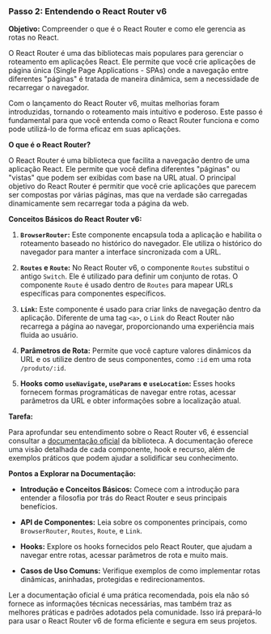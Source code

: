 ### **Passo 2: Entendendo o React Router v6**

**Objetivo:** Compreender o que é o React Router e como ele gerencia as rotas no React.

O React Router é uma das bibliotecas mais populares para gerenciar o roteamento em aplicações React. Ele permite que
você crie aplicações de página única (Single Page Applications - SPAs) onde a navegação entre diferentes "páginas" é
tratada de maneira dinâmica, sem a necessidade de recarregar o navegador.

Com o lançamento do React Router v6, muitas melhorias foram introduzidas, tornando o roteamento mais intuitivo e
poderoso. Este passo é fundamental para que você entenda como o React Router funciona e como pode utilizá-lo de forma
eficaz em suas aplicações.

**O que é o React Router?**

O React Router é uma biblioteca que facilita a navegação dentro de uma aplicação React. Ele permite que você defina
diferentes "páginas" ou "vistas" que podem ser exibidas com base na URL atual. O principal objetivo do React Router é
permitir que você crie aplicações que parecem ser compostas por várias páginas, mas que na verdade são carregadas
dinamicamente sem recarregar toda a página da web.

**Conceitos Básicos do React Router v6:**

1. **`BrowserRouter`:** Este componente encapsula toda a aplicação e habilita o roteamento baseado no histórico do
   navegador. Ele utiliza o histórico do navegador para manter a interface sincronizada com a URL.

2. **`Routes` e `Route`:** No React Router v6, o componente `Routes` substitui o antigo `Switch`. Ele é utilizado para
   definir um conjunto de rotas. O componente `Route` é usado dentro de `Routes` para mapear URLs específicas para
   componentes específicos.

3. **`Link`:** Este componente é usado para criar links de navegação dentro da aplicação. Diferente de uma tag `<a>`,
   o `Link` do React Router não recarrega a página ao navegar, proporcionando uma experiência mais fluida ao usuário.

4. **Parâmetros de Rota:** Permite que você capture valores dinâmicos da URL e os utilize dentro de seus componentes,
   como `:id` em uma rota `/produto/:id`.

5. **Hooks como `useNavigate`, `useParams` e `useLocation`:** Esses hooks fornecem formas programáticas de navegar entre
   rotas, acessar parâmetros da URL e obter informações sobre a localização atual.

**Tarefa:**

Para aprofundar seu entendimento sobre o React Router v6, é essencial consultar
a [documentação oficial](https://reactrouter.com/en/main) da biblioteca. A documentação oferece uma visão detalhada de
cada componente, hook e recurso, além de exemplos práticos que podem ajudar a solidificar seu conhecimento.

**Pontos a Explorar na Documentação:**

- **Introdução e Conceitos Básicos:** Comece com a introdução para entender a filosofia por trás do React Router e seus
  principais benefícios.

- **API de Componentes:** Leia sobre os componentes principais, como `BrowserRouter`, `Routes`, `Route`, e `Link`.

- **Hooks:** Explore os hooks fornecidos pelo React Router, que ajudam a navegar entre rotas, acessar parâmetros de rota
  e muito mais.

- **Casos de Uso Comuns:** Verifique exemplos de como implementar rotas dinâmicas, aninhadas, protegidas e
  redirecionamentos.

Ler a documentação oficial é uma prática recomendada, pois ela não só fornece as informações técnicas necessárias, mas
também traz as melhores práticas e padrões adotados pela comunidade. Isso irá prepará-lo para usar o React Router v6 de
forma eficiente e segura em seus projetos.
